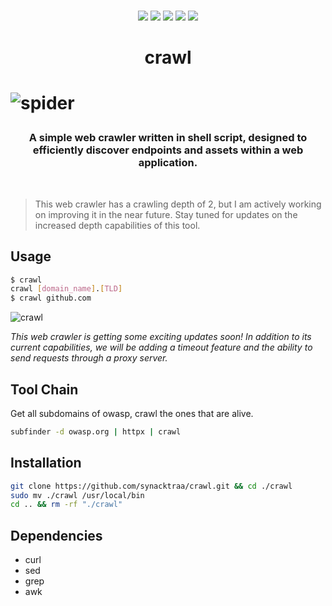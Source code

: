 
<p align=center>
<br>
<a href="http://makeapullrequest.com"><img src="https://img.shields.io/badge/PRs-welcome-darkred.svg"></a>
<img src="https://img.shields.io/badge/os-linux-darkred">
<img src="https://img.shields.io/badge/os-mac-darkred">
<img src="https://img.shields.io/badge/os-windows-darkred">
<img src="https://img.shields.io/badge/os-android-darkred">
<br>
</p>

<h1 align="center">crawl<h1>

![spider](https://i.imgur.com/WpS2TkD.jpg)
<h3 align="center">
A simple web crawler written in shell script, designed to efficiently discover endpoints and assets within a web application. 
</h3>
<br>

> This web crawler has a crawling depth of 2, but I am actively working on improving it in the near future. Stay tuned for updates on the increased depth capabilities of this tool.

## Usage

```sh
$ crawl
crawl [domain_name].[TLD]
$ crawl github.com
```
![crawl](https://imgur.com/eKjKYil.png)

*This web crawler is getting some exciting updates soon! In addition to its current capabilities, we will be adding a timeout feature and the ability to send requests through a proxy server.*

## Tool Chain

Get all subdomains of owasp, crawl the ones that are alive.
```bash
subfinder -d owasp.org | httpx | crawl
```

## Installation

```sh
git clone https://github.com/synacktraa/crawl.git && cd ./crawl
sudo mv ./crawl /usr/local/bin
cd .. && rm -rf "./crawl"
```
## Dependencies

- curl
- sed
- grep
- awk


